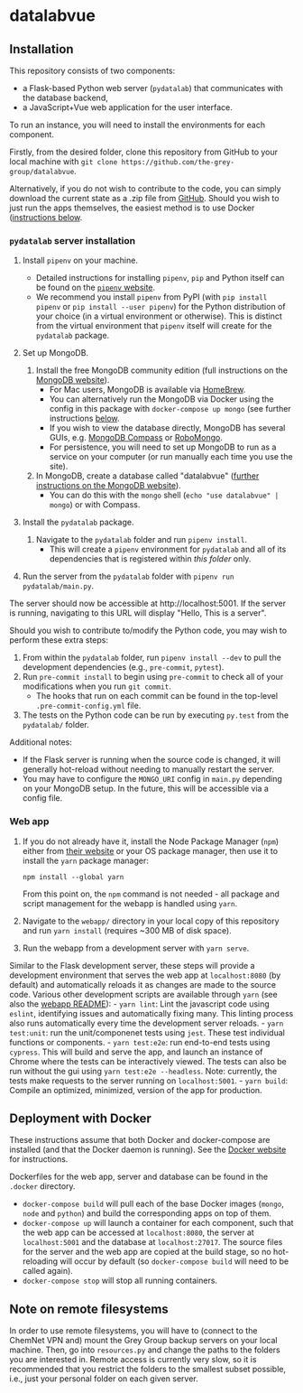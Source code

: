 # datalabvue

## Installation

This repository consists of two components:
- a Flask-based Python web server (`pydatalab`) that communicates with the database backend,
- a JavaScript+Vue web application for the user interface.

To run an instance, you will need to install the environments for each component.

Firstly, from the desired folder, clone this repository from GitHub to your local machine with `git clone https://github.com/the-grey-group/datalabvue`.

Alternatively, if you do not wish to contribute to the code, you can simply download the current state as a .zip file from [GitHub](https://github.com/the-grey-group/datalabvue/archive/refs/heads/main.zip).
Should you wish to just run the apps themselves, the easiest method is to use Docker ([instructions below](#deployment-with-docker).

### `pydatalab` server installation

1. Install `pipenv` on your machine.
    - Detailed instructions for installing `pipenv`, `pip` and Python itself can be found on the [`pipenv` website](https://pipenv.pypa.io/en/latest/install/#installing-pipenv).
    - We recommend you install `pipenv` from PyPI (with `pip install pipenv` or `pip install --user pipenv`) for the Python distribution of your choice (in a virtual environment or otherwise). This is distinct from the virtual environment that `pipenv` itself will create for the `pydatalab` package.

1. Set up MongoDB.
    1. Install the free MongoDB community edition (full instructions on the [MongoDB website](https://docs.mongodb.com/manual/installation/)).
        * For Mac users, MongoDB is available via [HomeBrew](https://github.com/mongodb/homebrew-brew).
        - You can alternatively run the MongoDB via Docker using the config in this package with `docker-compose up mongo` (see further instructions [below](#deployment-with-docker).
        * If you wish to view the database directly, MongoDB has several GUIs, e.g. [MongoDB Compass](https://www.mongodb.com/products/compass) or [RoboMongo](https://robomongo.org/).
        - For persistence, you will need to set up MongoDB to run as a service on your computer (or run manually each time you use the site).
    1. In MongoDB, create a database called "datalabvue" ([further instructions on the MongoDB website](https://www.mongodb.com/basics/create-database)).
        - You can do this with the `mongo` shell (`echo "use datalabvue" | mongo`) or with Compass.
1. Install the `pydatalab` package.
    1. Navigate to the `pydatalab` folder and run `pipenv install`.
        - This will create a `pipenv` environment for `pydatalab` and all of its dependencies that is registered within *this folder* only.
1. Run the server from the `pydatalab` folder with `pipenv run pydatalab/main.py`.

The server should now be accessible at http://localhost:5001. If the server is running, navigating to this URL will display "Hello, This is a server".

Should you wish to contribute to/modify the Python code, you may wish to perform these extra steps:

1. From within the `pydatalab` folder, run `pipenv install --dev` to pull the development dependencies (e.g., `pre-commit`, `pytest`).
1. Run `pre-commit install` to begin using `pre-commit` to check all of your modifications when you run `git commit`.
    - The hooks that run on each commit can be found in the top-level `.pre-commit-config.yml` file.
1. The tests on the Python code can be run by executing `py.test` from the `pydatalab/` folder.

Additional notes:

- If the Flask server is running when the source code is changed, it will generally hot-reload without needing to manually restart the server.
- You may have to configure the `MONGO_URI` config in `main.py` depending on your MongoDB setup. In the future, this will be accessible via a config file.

### Web app

1. If you do not already have it, install the Node Package Manager (`npm`) either from [their website](https://www.npmjs.com/get-npm) or your OS package manager, then use it to install the `yarn` package manager:

     ```npm install --global yarn```

    From this point on, the `npm` command is not needed - all package and script management for the webapp is handled using `yarn`.
1. Navigate to the `webapp/` directory in your local copy of this repository and run `yarn install` (requires ~300 MB of disk space).
1. Run the webapp from a development server with `yarn serve`. 

Similar to the Flask development server, these steps will provide a development environment that serves the web app at `localhost:8080` (by default) and automatically reloads it as changes are made to the source code.
Various other development scripts are available through `yarn` (see also the [webapp README](./webapp/README.md)):
    - `yarn lint`: Lint the javascript code using `eslint`, identifying issues and automatically fixing many. This linting process also runs automatically every time the development server reloads.
    - `yarn test:unit`: run the unit/componenet tests using `jest`. These test individual functions or components.
    - `yarn test:e2e`: run end-to-end tests using `cypress`. This will build and serve the app, and launch an instance of Chrome where the tests can be interactively viewed. The tests can also be run without the gui using ```yarn test:e2e --headless```. Note: currently, the tests make requests to the server running on `localhost:5001`.
    - `yarn build`: Compile an optimized, minimized, version of the app for production.


## Deployment with Docker

These instructions assume that both Docker and docker-compose are installed (and that the Docker daemon is running). See the [Docker website](https://docs.docker.com/compose/install/) for instructions.

Dockerfiles for the web app, server and database can be found in the `.docker` directory.
- `docker-compose build` will pull each of the base Docker images (`mongo`, `node` and `python`) and build the corresponding apps on top of them.
- `docker-compose up` will launch a container for each component, such that the web app can be accessed at `localhost:8080`, the server at `localhost:5001` and the database at `localhost:27017`. The source files for the server and the web app are copied at the build stage, so no hot-reloading will occur by default (so `docker-compose build` will need to be called again).
- `docker-compose stop` will stop all running containers.

## Note on remote filesystems

In order to use remote filesystems, you will have to (connect to the ChemNet VPN and) mount the Grey Group backup servers on your local machine.
Then, go into `resources.py` and change the paths to the folders you are interested in.
Remote access is currently very slow, so it is recommended that you restrict the folders to the smallest subset possible, i.e., just your personal folder on each given server.
